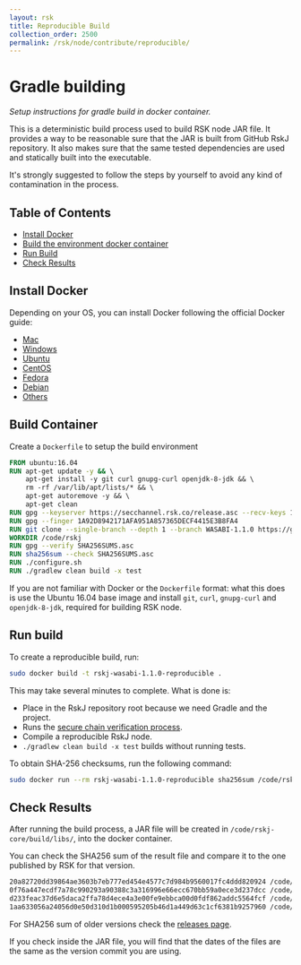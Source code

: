 ```yaml
---
layout: rsk
title: Reproducible Build
collection_order: 2500
permalink: /rsk/node/contribute/reproducible/
---
```


Gradle building
===============	

*Setup instructions for gradle build in docker container.*	

This is a deterministic build process used to build RSK node JAR file. It provides a way to be reasonable sure that the JAR is built from GitHub RskJ repository. It also makes sure that the same tested dependencies are used and statically built into the executable.	

It's strongly suggested to follow the steps by yourself to avoid any kind of contamination in the process.	

Table of Contents	
-----------------	
- [Install Docker](#install-docker)	
- [Build the environment docker container](#build-container)	
- [Run Build](#run-build)	
- [Check Results](#check-results)	

Install Docker	
--------------	
Depending on your OS, you can install Docker following the official Docker guide:	

- [Mac](https://docs.docker.com/docker-for-mac/install/)	
- [Windows](https://docs.docker.com/docker-for-windows/install/)	
- [Ubuntu](https://docs.docker.com/engine/installation/linux/ubuntu/)	
- [CentOS](https://docs.docker.com/engine/installation/linux/centos/)	
- [Fedora](https://docs.docker.com/engine/installation/linux/fedora/)	
- [Debian](https://docs.docker.com/engine/installation/linux/debian/)	
- [Others](https://docs.docker.com/engine/installation/#platform-support-matrix)	

Build Container	
---------------	
Create a ```Dockerfile``` to setup the build environment	

```Dockerfile	
FROM ubuntu:16.04	
RUN apt-get update -y && \	
    apt-get install -y git curl gnupg-curl openjdk-8-jdk && \	
    rm -rf /var/lib/apt/lists/* && \	
    apt-get autoremove -y && \	
    apt-get clean	
RUN gpg --keyserver https://secchannel.rsk.co/release.asc --recv-keys 1A92D8942171AFA951A857365DECF4415E3B8FA4	
RUN gpg --finger 1A92D8942171AFA951A857365DECF4415E3B8FA4	
RUN git clone --single-branch --depth 1 --branch WASABI-1.1.0 https://github.com/rsksmart/rskj.git /code/rskj	
WORKDIR /code/rskj	
RUN gpg --verify SHA256SUMS.asc	
RUN sha256sum --check SHA256SUMS.asc	
RUN ./configure.sh	
RUN ./gradlew clean build -x test	
```	

If you are not familiar with Docker or the ```Dockerfile``` format: what this does is use the Ubuntu 16.04 base image and install ```git```, ```curl```, ```gnupg-curl``` and ```openjdk-8-jdk```, required for building RSK node.	


Run build	
---------	

To create a reproducible build, run:	

```bash	
sudo docker build -t rskj-wasabi-1.1.0-reproducible .	
```	

This may take several minutes to complete. What is done is:	
- Place in the RskJ repository root because we need Gradle and the project.	
- Runs the [secure chain verification process](/rsk/node/security-chain/).	
- Compile a reproducible RskJ node.	
- `./gradlew clean build -x test` builds without running tests.	


To obtain SHA-256 checksums, run the following command:	

```bash	
sudo docker run --rm rskj-wasabi-1.1.0-reproducible sha256sum /code/rskj/rskj-core/build/libs/rskj-core-1.1.0-WASABI-all.jar /code/rskj/rskj-core/build/libs/rskj-core-1.1.0-WASABI-sources.jar /code/rskj/rskj-core/build/libs/rskj-core-1.1.0-WASABI.jar /code/rskj/rskj-core/build/libs/rskj-core-1.1.0-WASABI.pom	
```	

Check Results	
-------------	
After running the build process, a JAR file will be created in ```/code/rskj-core/build/libs/```, into the docker container.	

You can check the SHA256 sum of the result file and compare it to the one published by RSK for that version.	
```bash	
20a82720dd39864ae3603b7eb777ed454e4577c7d984b9560017fc4ddd820924 /code/rskj/rskj-core/build/libs/rskj-core-1.1.0-WASABI-all.jar	
0f76a447ecdf7a78c990293a90388c3a316996e66ecc670bb59a0ece3d237dcc /code/rskj/rskj-core/build/libs/rskj-core-1.1.0-WASABI-sources.jar	
d233feac37d6e5daca2ffa78d4ece4a3e00fe9ebbca00d0fdf862addc5564fcf /code/rskj/rskj-core/build/libs/rskj-core-1.1.0-WASABI.jar	
1aa633056a24056d0e50d310d1b000595205b46d1a449d63c1cf6381b9257960 /code/rskj/rskj-core/build/libs/rskj-core-1.1.0-WASABI.pom	
```	

For SHA256 sum of older versions check the [releases page](https://github.com/rsksmart/rskj/releases).	

If you check inside the JAR file, you will find that the dates of the files are the same as the version commit you are using.